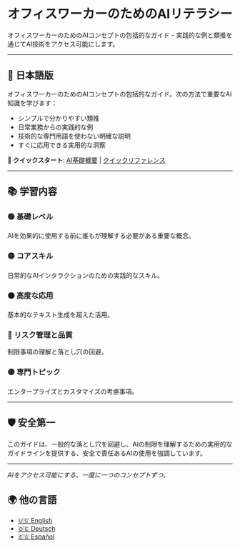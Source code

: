 # オフィスワーカーのためのAIリテラシー

オフィスワーカーのためのAIコンセプトの包括的なガイド - 実践的な例と類推を通じてAI技術をアクセス可能にします。

---

## 📖 日本語版

オフィスワーカーのためのAIコンセプトの包括的なガイド。次の方法で重要なAI知識を学びます：
- シンプルで分かりやすい類推
- 日常業務からの実践的な例
- 技術的な専門用語を使わない明確な説明
- すぐに応用できる実用的な洞察

**🚀 クイックスタート**: [AI基礎概要](./ja/ai-basics-overview.md) | [クイックリファレンス](./ja/quick-reference-cheat-sheet.md)

---

## 📚 学習内容

### 🟢 **基礎レベル**
AIを効果的に使用する前に誰もが理解する必要がある重要な概念。

### 🟡 **コアスキル** 
日常的なAIインタラクションのための実践的なスキル。

### 🟠 **高度な応用**
基本的なテキスト生成を超えた活用。

### 🔴 **リスク管理と品質**
制限事項の理解と落とし穴の回避。

### 🟣 **専門トピック**
エンタープライズとカスタマイズの考慮事項。

---

## 🛡️ 安全第一

このガイドは、一般的な落とし穴を回避し、AIの制限を理解するための実用的なガイドラインを提供する、安全で責任あるAIの使用を強調しています。

---

*AIをアクセス可能にする、一度に一つのコンセプトずつ。*

## 🌍 他の言語

- [🇺🇸 English](./README-en.md)
- [🇩🇪 Deutsch](./README-de.md)
- [🇪🇸 Español](./README-es.md)
